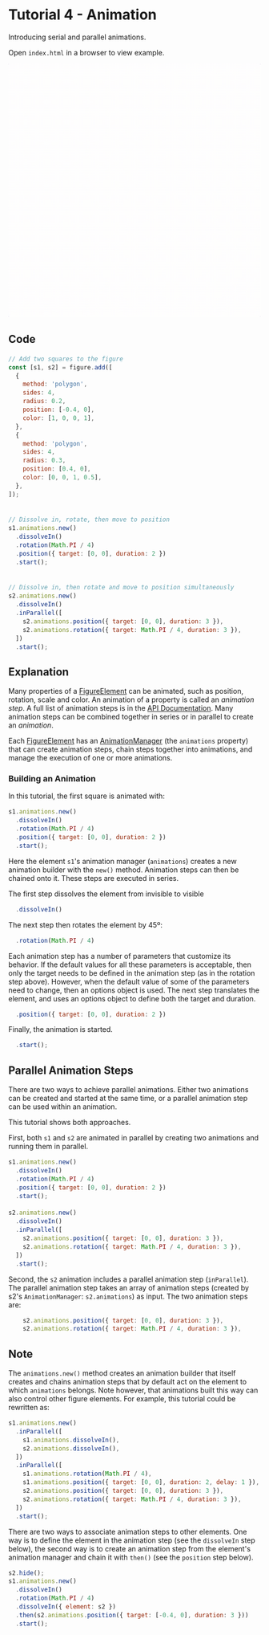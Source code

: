 # Tutorial 4 - Animation

Introducing serial and parallel animations.

Open `index.html` in a browser to view example.

![](./example.gif)

## Code
```js
// Add two squares to the figure
const [s1, s2] = figure.add([
  {
    method: 'polygon',
    sides: 4,
    radius: 0.2,
    position: [-0.4, 0],
    color: [1, 0, 0, 1],
  },
  {
    method: 'polygon',
    sides: 4,
    radius: 0.3,
    position: [0.4, 0],
    color: [0, 0, 1, 0.5],
  },
]);


// Dissolve in, rotate, then move to position
s1.animations.new()
  .dissolveIn()
  .rotation(Math.PI / 4)
  .position({ target: [0, 0], duration: 2 })
  .start();


// Dissolve in, then rotate and move to position simultaneously
s2.animations.new()
  .dissolveIn()
  .inParallel([
    s2.animations.position({ target: [0, 0], duration: 3 }),
    s2.animations.rotation({ target: Math.PI / 4, duration: 3 }),
  ])
  .start();
```

## Explanation

Many properties of a [FigureElement](https://airladon.github.io/FigureOne/api/#figureelement) can be animated, such as position, rotation, scale and color. An animation of a property is called an *animation step*. A full list of animation steps is in the [API Documentation](https://airladon.github.io/FigureOne/api/#animation). Many animation steps can be combined together in series or in parallel to create an *animation*.

Each [FigureElement](https://airladon.github.io/FigureOne/api/#figureelement) has an [AnimationManager](https://airladon.github.io/FigureOne/api/#animationmanager) (the `animations` property) that can create animation steps, chain steps together into animations, and manage the execution of one or more animations.

### Building an Animation
In this tutorial, the first square is animated with:

```js
s1.animations.new()
  .dissolveIn()
  .rotation(Math.PI / 4)
  .position({ target: [0, 0], duration: 2 })
  .start();
```

Here the element `s1`'s animation manager (`animations`) creates a new animation builder with the `new()` method. Animation steps can then be chained onto it. These steps are executed in series.

The first step dissolves the element from invisible to visible
```js
  .dissolveIn()
```

The next step then rotates the element by 45º:
```js
  .rotation(Math.PI / 4)
```

Each animation step has a number of parameters that customize its behavior. If the default values for all these parameters is acceptable, then only the target needs to be defined in the animation step (as in the rotation step above). However, when the default value of some of the parameters need to change, then an options object is used. The next step translates the element, and uses an options object to define both the target and duration.

```js
  .position({ target: [0, 0], duration: 2 })
```

Finally, the animation is started.
```js
  .start();
```

## Parallel Animation Steps

There are two ways to achieve parallel animations. Either two animations can be created and started at the same time, or a parallel animation step can be used within an animation.

This tutorial shows both approaches.

First, both `s1` and `s2` are animated in parallel by creating two animations and running them in parallel. 

```js
s1.animations.new()
  .dissolveIn()
  .rotation(Math.PI / 4)
  .position({ target: [0, 0], duration: 2 })
  .start();

s2.animations.new()
  .dissolveIn()
  .inParallel([
    s2.animations.position({ target: [0, 0], duration: 3 }),
    s2.animations.rotation({ target: Math.PI / 4, duration: 3 }),
  ])
  .start();
```

Second, the `s2` animation includes a parallel animation step (`inParallel`). The parallel animation step takes an array of animation steps (created by s2's `AnimationManager`: `s2.animations`) as input. The two animation steps are:

```js
    s2.animations.position({ target: [0, 0], duration: 3 }),
    s2.animations.rotation({ target: Math.PI / 4, duration: 3 }),
```


## Note
The `animations.new()` method creates an animation builder that itself creates and chains animation steps that by default act on the element to which `animations` belongs. Note however, that animations built this way can also control other figure elements. For example, this tutorial could be rewritten as:

```js
s1.animations.new()
  .inParallel([
    s1.animations.dissolveIn(),
    s2.animations.dissolveIn(),
  ])
  .inParallel([
    s1.animations.rotation(Math.PI / 4),
    s1.animations.position({ target: [0, 0], duration: 2, delay: 1 }),
    s2.animations.position({ target: [0, 0], duration: 3 }),
    s2.animations.rotation({ target: Math.PI / 4, duration: 3 }),
  ])
  .start();
```

There are two ways to associate animation steps to other elements. One way is to define the element in the animation step (see the `dissolveIn` step below), the second way is to create an animation step from the element's animation manager and chain it with `then()` (see the `position` step below).

```js
s2.hide();
s1.animations.new()
  .dissolveIn()
  .rotation(Math.PI / 4)
  .dissolveIn({ element: s2 })
  .then(s2.animations.position({ target: [-0.4, 0], duration: 3 }))
  .start();
```